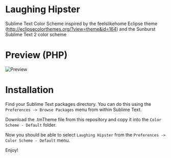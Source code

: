 Laughing Hipster
================

Sublime Text Color Scheme inspired by the feelslikehome Eclipse theme (http://eclipsecolorthemes.org/?view=theme&id=164) and the Sunburst Sublime Text 2 color scheme

Preview (PHP)
============

![Preview](https://raw.github.com/rossobrien/laughing-hipster/master/theme.png)

Installation
============

Find your Sublime Text packages directory. You can do this using the `Preferences -> Browse Packages` menu from within Sublime Text.

Download the .tmTheme file from this repository and copy it into the `Color Scheme - Default` folder.

Now you should be able to select `Laughing Hipster` from the `Preferences -> Color Scheme - Default` menu.

Enjoy!

